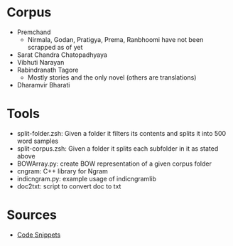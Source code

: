 # Corpus
- Premchand
    - Nirmala, Godan, Pratigya, Prema, Ranbhoomi have not been scrapped as of yet
- Sarat Chandra Chatopadhyaya
- Vibhuti Narayan
- Rabindranath Tagore
    - Mostly stories and the only novel (others are translations)
- Dharamvir Bharati

# Tools
- split-folder.zsh: Given a folder it filters its contents and splits it into 500 word samples
- split-corpus.zsh: Given a folder it splits each subfolder in it as stated above
- BOWArray.py: create BOW representation of a given corpus folder
- cngram: C++ library for Ngram
- indicngram.py: example usage of indicngramlib
- doc2txt: script to convert doc to txt

# Sources
- [Code Snippets](http://www.csc.villanova.edu/~matuszek/spring2012/snippets.html)

